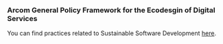 ### Arcom General Policy Framework for the Ecodesgin of Digital Services

You can find practices related to Sustainable Software Development [here](https://www.arcom.fr/sites/default/files/2024-05/general_policy_framework_for_the_ecodesign_of_digital_services_version_2024.pdf).
